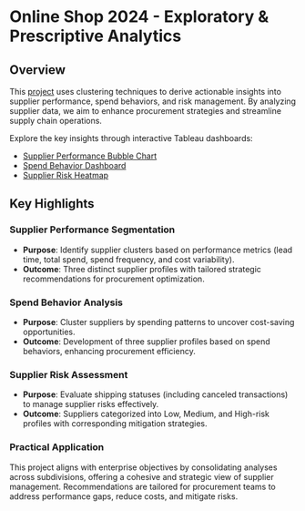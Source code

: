 # Online Shop 2024 - Exploratory & Prescriptive Analytics  

## Overview  
This [project](https://github.com/ilin3ccc/Portfolio/blob/main/5.%20Machine%20Learning%20-%20Clustering%20Analysis/onlineshop2024_clustering.ipynb) uses clustering techniques to derive actionable insights into supplier performance, spend behaviors, and risk management. By analyzing supplier data, we aim to enhance procurement strategies and streamline supply chain operations. 

Explore the key insights through interactive Tableau dashboards:  
- [Supplier Performance Bubble Chart]([https://public.tableau.com/your_bubble_chart_url](https://public.tableau.com/app/profile/ivan.lin5838/viz/SupplierPerformanceSegmentation-ClusteringBubble/Sheet1))  
- [Spend Behavior Dashboard]([https://public.tableau.com/your_spend_dashboard_url](https://public.tableau.com/app/profile/ivan.lin5838/viz/SpendBehaviourAnalysis-BarGraphs/Dashboard1))  
- [Supplier Risk Heatmap]([https://public.tableau.com/your_heatmap_url](https://public.tableau.com/app/profile/ivan.lin5838/viz/SupplierRiskAssessment-Heatmap/Sheet1))  

## Key Highlights  

### Supplier Performance Segmentation  
- **Purpose**: Identify supplier clusters based on performance metrics (lead time, total spend, spend frequency, and cost variability).  
- **Outcome**: Three distinct supplier profiles with tailored strategic recommendations for procurement optimization.  

### Spend Behavior Analysis  
- **Purpose**: Cluster suppliers by spending patterns to uncover cost-saving opportunities.  
- **Outcome**: Development of three supplier profiles based on spend behaviors, enhancing procurement efficiency.  

### Supplier Risk Assessment  
- **Purpose**: Evaluate shipping statuses (including canceled transactions) to manage supplier risks effectively.  
- **Outcome**: Suppliers categorized into Low, Medium, and High-risk profiles with corresponding mitigation strategies.  

### Practical Application  
This project aligns with enterprise objectives by consolidating analyses across subdivisions, offering a cohesive and strategic view of supplier management. Recommendations are tailored for procurement teams to address performance gaps, reduce costs, and mitigate risks.

